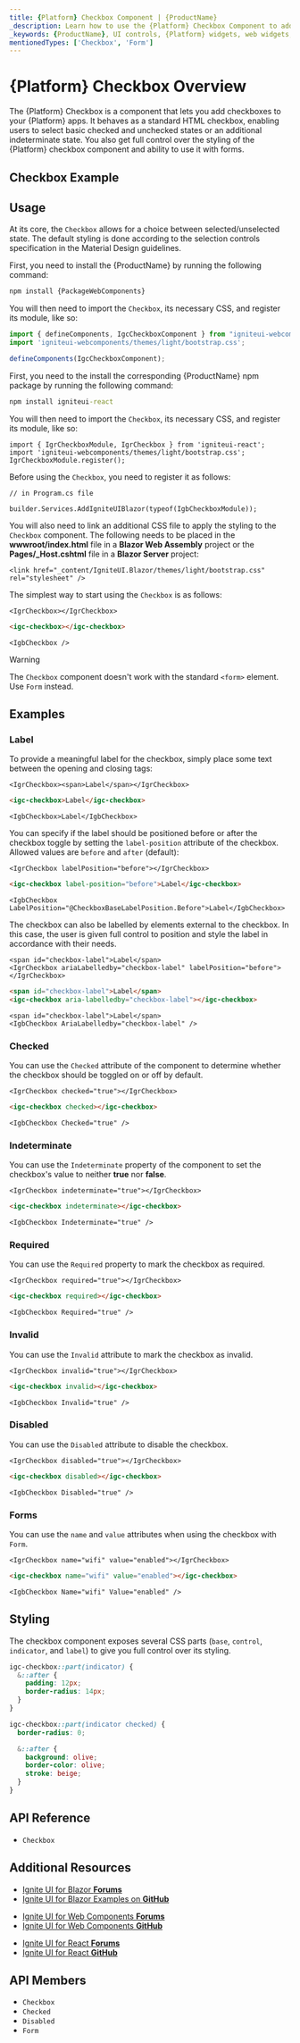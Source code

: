 ```yaml
---
title: {Platform} Checkbox Component | {ProductName}
_description: Learn how to use the {Platform} Checkbox Component to add checkboxes and enable checked, unchecked or indeterminate state for end-users.
_keywords: {ProductName}, UI controls, {Platform} widgets, web widgets, UI widgets, {Platform}, Native {Platform} Components Suite, Native {Platform} Controls, Native {Platform} Components Library, {Platform} Checkbox components, {Platform} Checkbox controls
mentionedTypes: ['Checkbox', 'Form']
---
```


# {Platform} Checkbox Overview

The {Platform} Checkbox is a component that lets you add checkboxes to your {Platform} apps. It behaves as a standard HTML checkbox, enabling users to select basic checked and unchecked states or an additional indeterminate state. You also get full control over the styling of the {Platform} checkbox component and ability to use it with forms.

## Checkbox Example

<code-view style="height: 100px"
           data-demos-base-url="{environment:demosBaseUrl}"
           iframe-src="{environment:demosBaseUrl}/inputs/checkbox-overview" alt="{Platform} Checkbox Example"
           github-src="inputs/checkbox/overview">
</code-view>

<div class="divider--half"></div>

## Usage

At its core, the `Checkbox` allows for a choice between selected/unselected state. The default styling is done according to the selection controls specification in the Material Design guidelines.

<!-- WebComponents -->
First, you need to install the {ProductName} by running the following command:

```cmd
npm install {PackageWebComponents}
```

You will then need to import the `Checkbox`, its necessary CSS, and register its module, like so:

```ts
import { defineComponents, IgcCheckboxComponent } from "igniteui-webcomponents";
import 'igniteui-webcomponents/themes/light/bootstrap.css';

defineComponents(IgcCheckboxComponent);
```
<!-- end: WebComponents -->

<!-- React -->
First, you need to the install the corresponding {ProductName} npm package by running the following command:

```cmd
npm install igniteui-react
```

You will then need to import the `Checkbox`, its necessary CSS, and register its module, like so:

```tsx
import { IgrCheckboxModule, IgrCheckbox } from 'igniteui-react';
import 'igniteui-webcomponents/themes/light/bootstrap.css';
IgrCheckboxModule.register();
```
<!-- end: React -->

<!-- Blazor -->

Before using the `Checkbox`, you need to register it as follows:

```razor
// in Program.cs file

builder.Services.AddIgniteUIBlazor(typeof(IgbCheckboxModule));
```

You will also need to link an additional CSS file to apply the styling to the `Checkbox` component. The following needs to be placed in the **wwwroot/index.html** file in a **Blazor Web Assembly** project or the **Pages/_Host.cshtml** file in a **Blazor Server** project:

```razor
<link href="_content/IgniteUI.Blazor/themes/light/bootstrap.css" rel="stylesheet" />
```

<!-- end: Blazor -->

<div class="divider--half"></div>

The simplest way to start using the `Checkbox` is as follows:

```tsx
<IgrCheckbox></IgrCheckbox>
```

```html
<igc-checkbox></igc-checkbox>
```

```razor
<IgbCheckbox />
```

>[!WARNING]
> The `Checkbox` component doesn't work with the standard `<form>` element. Use `Form` instead.


## Examples

### Label

To provide a meaningful label for the checkbox, simply place some text between the opening and closing tags:

```tsx
<IgrCheckbox><span>Label</span></IgrCheckbox>
```

```html
<igc-checkbox>Label</igc-checkbox>
```

```razor
<IgbCheckbox>Label</IgbCheckbox>
```

You can specify if the label should be positioned before or after the checkbox toggle by setting the `label-position` attribute of the checkbox. Allowed values are `before` and `after` (default):

```tsx
<IgrCheckbox labelPosition="before"></IgrCheckbox>
```

```html
<igc-checkbox label-position="before">Label</igc-checkbox>
```

```razor
<IgbCheckbox LabelPosition="@CheckboxBaseLabelPosition.Before">Label</IgbCheckbox>
```

The checkbox can also be labelled by elements external to the checkbox. In this case, the user is given full control to position and style the label in accordance with their needs.

```tsx
<span id="checkbox-label">Label</span>
<IgrCheckbox ariaLabelledby="checkbox-label" labelPosition="before"></IgrCheckbox>
```

```html
<span id="checkbox-label">Label</span>
<igc-checkbox aria-labelledby="checkbox-label"></igc-checkbox>
```

```razor
<span id="checkbox-label">Label</span>
<IgbCheckbox AriaLabelledby="checkbox-label" />
```

<code-view style="height: 100px"
           data-demos-base-url="{environment:dvDemosBaseUrl}"
           iframe-src="{environment:dvDemosBaseUrl}/inputs/checkbox-label"
           alt="{Platform} Checkbox Example"
           github-src="inputs/checkbox/label">
</code-view>

### Checked

You can use the `Checked` attribute of the component to determine whether the checkbox should be toggled on or off by default.

```tsx
<IgrCheckbox checked="true"></IgrCheckbox>
```

```html
<igc-checkbox checked></igc-checkbox>
```

```razor
<IgbCheckbox Checked="true" />
```

<code-view style="height: 100px"
           data-demos-base-url="{environment:dvDemosBaseUrl}"
           iframe-src="{environment:dvDemosBaseUrl}/inputs/checkbox-checking"
           alt="{Platform} Checkbox Example"
           github-src="inputs/checkbox/checking">
</code-view>

### Indeterminate

You can use the `Indeterminate` property of the component to set the checkbox's value to neither **true** nor **false**.

```tsx
<IgrCheckbox indeterminate="true"></IgrCheckbox>
```

```html
<igc-checkbox indeterminate></igc-checkbox>
```

```razor
<IgbCheckbox Indeterminate="true" />
```

<code-view style="height: 100px"
           data-demos-base-url="{environment:dvDemosBaseUrl}"
           iframe-src="{environment:dvDemosBaseUrl}/inputs/checkbox-indeterminate"
           alt="{Platform} Checkbox Example"
           github-src="inputs/checkbox/indeterminate">
</code-view>

### Required

You can use the `Required` property to mark the checkbox as required.

```tsx
<IgrCheckbox required="true"></IgrCheckbox>
```

```html
<igc-checkbox required></igc-checkbox>
```

```razor
<IgbCheckbox Required="true" />
```

### Invalid

You can use the `Invalid` attribute to mark the checkbox as invalid.

```tsx
<IgrCheckbox invalid="true"></IgrCheckbox>
```

```html
<igc-checkbox invalid></igc-checkbox>
```

```razor
<IgbCheckbox Invalid="true" />
```

### Disabled

You can use the `Disabled` attribute to disable the checkbox.

```tsx
<IgrCheckbox disabled="true"></IgrCheckbox>
```

```html
<igc-checkbox disabled></igc-checkbox>
```

```razor
<IgbCheckbox Disabled="true" />
```

<code-view style="height: 100px"
           data-demos-base-url="{environment:dvDemosBaseUrl}"
           iframe-src="{environment:dvDemosBaseUrl}/inputs/checkbox-disabled"
           alt="{Platform} Checkbox Example"
           github-src="inputs/checkbox/disabled">
</code-view>

### Forms

You can use the `name` and `value` attributes when using the checkbox with `Form`.

```tsx
<IgrCheckbox name="wifi" value="enabled"></IgrCheckbox>
```

```html
<igc-checkbox name="wifi" value="enabled"></igc-checkbox>
```

```razor
<IgbCheckbox Name="wifi" Value="enabled" />
```

## Styling

The checkbox component exposes several CSS parts (`base`, `control`, `indicator`, and `label`) to give you full control over its styling.

```css
igc-checkbox::part(indicator) {
  &::after {
    padding: 12px;
    border-radius: 14px;
  }
}

igc-checkbox::part(indicator checked) {
  border-radius: 0;

  &::after {
    background: olive;
    border-color: olive;
    stroke: beige;
  }
}
```

<!-- WebComponents -->

## API Reference

* `Checkbox`

<!-- end: WebComponents -->

## Additional Resources

<!-- Blazor -->

* [Ignite UI for Blazor **Forums**](https://www.infragistics.com/community/forums/f/ignite-ui-for-blazor)
* [Ignite UI for Blazor Examples on **GitHub**](https://github.com/IgniteUI/igniteui-blazor-examples)

<!-- end: Blazor -->

<!-- WebComponents -->

* [Ignite UI for Web Components **Forums**](https://www.infragistics.com/community/forums/f/ignite-ui-for-web-components)
* [Ignite UI for Web Components **GitHub**](https://github.com/IgniteUI/igniteui-webcomponents)

<!-- end: WebComponents -->

<!-- React -->
* [Ignite UI for React **Forums**](https://www.infragistics.com/community/forums/f/ignite-ui-for-react)
* [Ignite UI for React **GitHub**](https://github.com/IgniteUI/igniteui-react)
<!-- end: React -->

## API Members

 - `Checkbox`
 - `Checked`
 - `Disabled`
 - `Form`